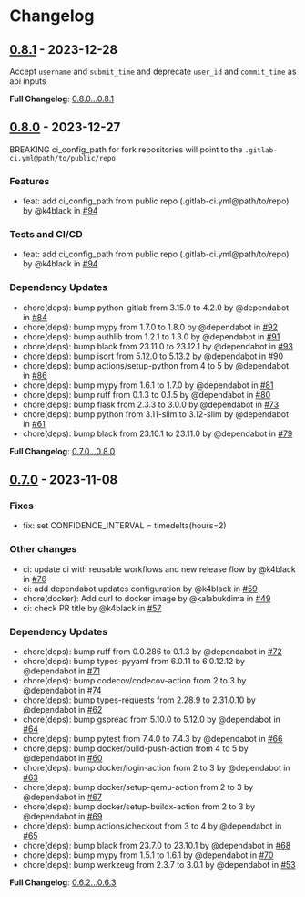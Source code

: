 # Changelog

## [0.8.1](https://github.com/manytask/manytask/releases/tag/0.8.1) - 2023-12-28

Accept `username` and `submit_time` and deprecate `user_id` and `commit_time` as api inputs

**Full Changelog**: [0.8.0...0.8.1](https://github.com/manytask/manytask/compare/0.8.0...0.8.1)

## [0.8.0](https://github.com/manytask/manytask/releases/tag/0.8.0) - 2023-12-27

BREAKING ci_config_path for fork repositories will point to the `.gitlab-ci.yml@path/to/public/repo`

### Features

- feat: add ci_config_path from public repo (.gitlab-ci.yml@path/to/repo) by @k4black in [#94](https://github.com/$OWNER/$REPOSITORY/pull/94)

### Tests and CI/CD

- feat: add ci_config_path from public repo (.gitlab-ci.yml@path/to/repo) by @k4black in [#94](https://github.com/$OWNER/$REPOSITORY/pull/94)

### Dependency Updates

- chore(deps): bump python-gitlab from 3.15.0 to 4.2.0 by @dependabot in [#84](https://github.com/$OWNER/$REPOSITORY/pull/84)
- chore(deps): bump mypy from 1.7.0 to 1.8.0 by @dependabot in [#92](https://github.com/$OWNER/$REPOSITORY/pull/92)
- chore(deps): bump authlib from 1.2.1 to 1.3.0 by @dependabot in [#91](https://github.com/$OWNER/$REPOSITORY/pull/91)
- chore(deps): bump black from 23.11.0 to 23.12.1 by @dependabot in [#93](https://github.com/$OWNER/$REPOSITORY/pull/93)
- chore(deps): bump isort from 5.12.0 to 5.13.2 by @dependabot in [#90](https://github.com/$OWNER/$REPOSITORY/pull/90)
- chore(deps): bump actions/setup-python from 4 to 5 by @dependabot in [#86](https://github.com/$OWNER/$REPOSITORY/pull/86)
- chore(deps): bump mypy from 1.6.1 to 1.7.0 by @dependabot in [#81](https://github.com/$OWNER/$REPOSITORY/pull/81)
- chore(deps): bump ruff from 0.1.3 to 0.1.5 by @dependabot in [#80](https://github.com/$OWNER/$REPOSITORY/pull/80)
- chore(deps): bump flask from 2.3.3 to 3.0.0 by @dependabot in [#73](https://github.com/$OWNER/$REPOSITORY/pull/73)
- chore(deps): bump python from 3.11-slim to 3.12-slim by @dependabot in [#61](https://github.com/$OWNER/$REPOSITORY/pull/61)
- chore(deps): bump black from 23.10.1 to 23.11.0 by @dependabot in [#79](https://github.com/$OWNER/$REPOSITORY/pull/79)

**Full Changelog**: [0.7.0...0.8.0](https://github.com/manytask/manytask/compare/0.7.0...0.8.0)

## [0.7.0](https://github.com/manytask/manytask/releases/tag/0.7.0) - 2023-11-08

### Fixes

- fix: set CONFIDENCE_INTERVAL = timedelta(hours=2)

### Other changes

- ci: update ci with reusable workflows and new release flow by @k4black in [#76](https://github.com/$OWNER/$REPOSITORY/pull/76)
- ci: add dependabot updates configuration by @k4black in [#59](https://github.com/$OWNER/$REPOSITORY/pull/59)
- chore(docker): Add curl to docker image by @kalabukdima in [#49](https://github.com/$OWNER/$REPOSITORY/pull/49)
- ci: check PR title by @k4black in [#57](https://github.com/$OWNER/$REPOSITORY/pull/57)

### Dependency Updates

- chore(deps): bump ruff from 0.0.286 to 0.1.3 by @dependabot in [#72](https://github.com/$OWNER/$REPOSITORY/pull/72)
- chore(deps): bump types-pyyaml from 6.0.11 to 6.0.12.12 by @dependabot in [#71](https://github.com/$OWNER/$REPOSITORY/pull/71)
- chore(deps): bump codecov/codecov-action from 2 to 3 by @dependabot in [#74](https://github.com/$OWNER/$REPOSITORY/pull/74)
- chore(deps): bump types-requests from 2.28.9 to 2.31.0.10 by @dependabot in [#62](https://github.com/$OWNER/$REPOSITORY/pull/62)
- chore(deps): bump gspread from 5.10.0 to 5.12.0 by @dependabot in [#64](https://github.com/$OWNER/$REPOSITORY/pull/64)
- chore(deps): bump pytest from 7.4.0 to 7.4.3 by @dependabot in [#66](https://github.com/$OWNER/$REPOSITORY/pull/66)
- chore(deps): bump docker/build-push-action from 4 to 5 by @dependabot in [#60](https://github.com/$OWNER/$REPOSITORY/pull/60)
- chore(deps): bump docker/login-action from 2 to 3 by @dependabot in [#63](https://github.com/$OWNER/$REPOSITORY/pull/63)
- chore(deps): bump docker/setup-qemu-action from 2 to 3 by @dependabot in [#67](https://github.com/$OWNER/$REPOSITORY/pull/67)
- chore(deps): bump docker/setup-buildx-action from 2 to 3 by @dependabot in [#69](https://github.com/$OWNER/$REPOSITORY/pull/69)
- chore(deps): bump actions/checkout from 3 to 4 by @dependabot in [#65](https://github.com/$OWNER/$REPOSITORY/pull/65)
- chore(deps): bump black from 23.7.0 to 23.10.1 by @dependabot in [#68](https://github.com/$OWNER/$REPOSITORY/pull/68)
- chore(deps): bump mypy from 1.5.1 to 1.6.1 by @dependabot in [#70](https://github.com/$OWNER/$REPOSITORY/pull/70)
- chore(deps): bump werkzeug from 2.3.7 to 3.0.1 by @dependabot in [#53](https://github.com/$OWNER/$REPOSITORY/pull/53)

**Full Changelog**: [0.6.2...0.6.3](https://github.com/manytask/manytask/compare/0.6.2...0.6.3)
